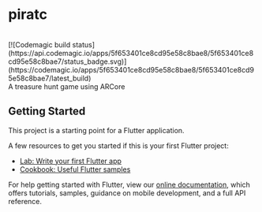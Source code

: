 # piratc
<br>
[![Codemagic build status](https://api.codemagic.io/apps/5f653401ce8cd95e58c8bae8/5f653401ce8cd95e58c8bae7/status_badge.svg)]
(https://codemagic.io/apps/5f653401ce8cd95e58c8bae8/5f653401ce8cd95e58c8bae7/latest_build)
<br>
A treasure hunt game using ARCore

## Getting Started

This project is a starting point for a Flutter application.

A few resources to get you started if this is your first Flutter project:

- [Lab: Write your first Flutter app](https://flutter.dev/docs/get-started/codelab)
- [Cookbook: Useful Flutter samples](https://flutter.dev/docs/cookbook)

For help getting started with Flutter, view our
[online documentation](https://flutter.dev/docs), which offers tutorials,
samples, guidance on mobile development, and a full API reference.
